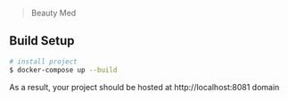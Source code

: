 > Beauty Med

## Build Setup

``` bash
# install project
$ docker-compose up --build
```

As a result, your project should be hosted at http://localhost:8081 domain
